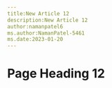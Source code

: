 ```yaml
---
title:New Article 12
description:New Article 12
author:namanpatel6
ms.author:NamanPatel-5461
ms.date:2023-01-20
---
```


# Page Heading 12


